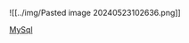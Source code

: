 
![[../img/Pasted image 20240523102636.png]]

[MySql](https://www.cnblogs.com/dgm2088/p/9771115.html)
